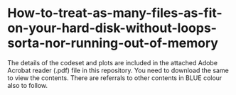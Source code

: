 # How-to-treat-as-many-files-as-fit-on-your-hard-disk-without-loops-sorta-nor-running-out-of-memory

The details of the codeset and plots are included in the attached Adobe Acrobat reader (.pdf) file in this repository. 
You need to download the same to view the contents. There are referrals to other contents in BLUE colour also to follow.

